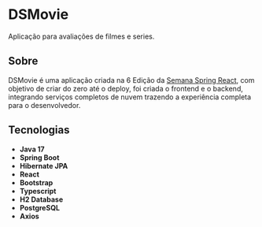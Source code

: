 
# DSMovie

Aplicação para avaliações de filmes e series.

## Sobre

DSMovie é uma aplicação criada na 6 Edição da <a href="https://github.com/devsuperior/sds-dsmovie">Semana Spring React</a>, 
com objetivo de criar do zero até o deploy, foi criada o frontend e o backend, 
integrando serviços completos de nuvem trazendo a experiência completa para o desenvolvedor.

## Tecnologias

- **Java 17**
- **Spring Boot**
- **Hibernate JPA**
- **React**
- **Bootstrap**
- **Typescript**
- **H2 Database**
- **PostgreSQL**
- **Axios**
